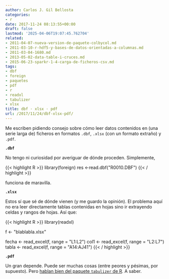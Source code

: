 ```yaml
---
author: Carlos J. Gil Bellosta
categories:
- r
date: 2017-11-24 08:13:55+00:00
draft: false
lastmod: '2025-04-06T19:07:45.762704'
related:
- 2011-04-07-nueva-version-de-paquete-colbycol.md
- 2011-03-10-r-hdf5-y-bases-de-datos-orientadas-a-columnas.md
- 2011-03-04-1680.md
- 2013-05-02-data-table-i-cruces.md
- 2015-06-23-sparkr-1-4-carga-de-ficheros-csv.md
tags:
- dbf
- foreign
- paquetes
- pdf
- r
- readxl
- tabulizer
- xlsx
title: dbf · xlsx · pdf
url: /2017/11/24/dbf-xlsx-pdf/
---
```


Me escriben pidiendo consejo sobre cómo leer datos contenidos en (una serie larga de) ficheros en formatos `.dbf`, `.xlsx` (con un formato extraño) y `.pdf`.

**`.dbf`**

No tengo ni curiosidad por averiguar de dónde proceden. Simplemente,

{{< highlight R >}}
library(foreign)
res <-read.dbf("R0010.DBF")
{{< / highlight >}}

funciona de maravilla.

**`.xlsx`**

Estos sí que sé de dónde vienen (y me guardo la opinión). El problema aquí no era leer directamente tablas contenidas en hojas sino ir extrayendo celdas y rangos de hojas. Así que:

{{< highlight R >}}
library(readxl)

f <- "blablabla.xlsx"

fecha <- read_excel(f, range = "L1:L2")
col1  <- read_excel(f, range = "L2:L7")
tabla <- read_excel(f, range = "A14:AJ41")
{{< / highlight >}}

**`.pdf`**

Un gran depende. Puede ser muchas cosas (entre peores y pésimas, por supuesto). Pero [hablan bien del paquete `tabulizer` de R](https://datascienceplus.com/extracting-tables-from-pdfs-in-r-using-the-tabulizer-package/). A saber.